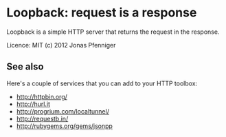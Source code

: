 Loopback: request is a response
===============================

Loopback is a simple HTTP server that returns the request in the
response.

Licence: MIT (c) 2012 Jonas Pfenniger

See also
--------

Here's a couple of services that you can add to your HTTP toolbox:

* http://httpbin.org/
* http://hurl.it
* http://progrium.com/localtunnel/
* http://requestb.in/
* http://rubygems.org/gems/jsonpp
